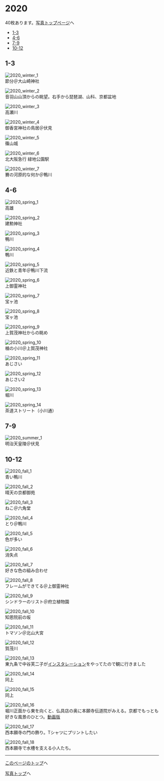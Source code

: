 # 2020

40枚あります。[写真トップページ](https://keisato0.github.io/pics/)へ

- [1-3](#1-3)
- [4-6](#4-6)
- [7-9](#7-9)
- [10-12](#10-12)

## 1-3

![2020_winter_1](../pics/2020/winter_1.jpg)  
節分＠大山崎神社

![2020_winter_2](../pics/2020/winter_2.jpg)  
音羽山山頂からの眺望。右手から琵琶湖、山科、京都盆地

![2020_winter_3](../pics/2020/winter_3.jpg)  
高瀬川

![2020_winter_4](../pics/2020/winter_4.jpg)  
御香宮神社の鳥居＠伏見

![2020_winter_5](../pics/2020/winter_5.jpg)  
篠山城

![2020_winter_6](../pics/2020/winter_6.jpg)  
北大阪急行 緑地公園駅

![2020_winter_7](../pics/2020/winter_7.jpg)  
賽の河原的な何か＠鴨川

## 4-6

![2020_spring_1](../pics/2020/spring_1.jpg)  
高雄

![2020_spring_2](../pics/2020/spring_2.jpg)  
建勲神社

![2020_spring_3](../pics/2020/spring_3.jpg)  
鴨川

![2020_spring_4](../pics/2020/spring_4.jpg)  
鴨川

![2020_spring_5](../pics/2020/spring_5.jpg)  
近鉄と青年＠鴨川下流

![2020_spring_6](../pics/2020/spring_6.jpg)  
上御霊神社

![2020_spring_7](../pics/2020/spring_7.jpg)  
宝ヶ池

![2020_spring_8](../pics/2020/spring_8.jpg)  
宝ヶ池

![2020_spring_9](../pics/2020/spring_9.jpg)  
上賀茂神社からの眺め

![2020_spring_10](../pics/2020/spring_10.jpg)  
楢の小川＠上賀茂神社

![2020_spring_11](../pics/2020/spring_11.jpg)  
あじさい

![2020_spring_12](../pics/2020/spring_12.jpg)  
あじさい2

![2020_spring_13](../pics/2020/spring_13.jpg)  
堀川

![2020_spring_14](../pics/2020/spring_14.jpg)  
茶道ストリート（小川通）

## 7-9

![2020_summer_1](../pics/2020/summer_1.jpg)  
明治天皇陵＠伏見

## 10-12

![2020_fall_1](../pics/2020/fall_1.jpg)  
青い鴨川

![2020_fall_2](../pics/2020/fall_2.jpg)  
晴天の京都御苑

![2020_fall_3](../pics/2020/fall_3.jpg)  
ねこ＠六角堂

![2020_fall_4](../pics/2020/fall_4.jpg)  
とり＠鴨川

![2020_fall_5](../pics/2020/fall_5.jpg)  
色が多い

![2020_fall_6](../pics/2020/fall_6.jpg)  
消失点

![2020_fall_7](../pics/2020/fall_7.jpg)  
好きな色の組み合わせ

![2020_fall_8](../pics/2020/fall_8.jpg)  
フレームができてる＠上御霊神社

![2020_fall_9](../pics/2020/fall_9.jpg)  
シンドラーのリスト＠府立植物園

![2020_fall_10](../pics/2020/fall_10.jpg)  
知恩院前の坂

![2020_fall_11](../pics/2020/fall_11.jpg)  
トマソン＠北山大宮

![2020_fall_12](../pics/2020/fall_12.jpg)  
賀茂川

![2020_fall_13](../pics/2020/fall_13.jpg)  
東九条で中谷芙二子が<a href="https://liquid-kcua.jp/2020/10/16/exhibition-2020/">インスタレーション</a>をやってたので観に行きました

![2020_fall_14](../pics/2020/fall_14.jpg)  
同上

![2020_fall_15](../pics/2020/fall_15.jpg)  
同上

![2020_fall_16](../pics/2020/fall_16.jpg)  
堀川正面から東を向くと、仏具店の奥に本願寺伝道院がみえる。京都でもっとも好きな風景のひとつ。<a href="https://www.youtube.com/watch?v=4-zb56Zxn5g">動画版</a>

![2020_fall_17](../pics/2020/fall_17.jpg)  
西本願寺の門の飾り。Tシャツにプリントしたい

![2020_fall_18](../pics/2020/fall_18.jpg)  
西本願寺で水槽を支える小人たち。

---
[このページのトップ](#2020)へ

[写真トップ](https://keisato0.github.io/pics/)へ
